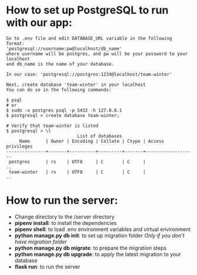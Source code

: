 # How to set up PostgreSQL to run with our app:
```
Go to .env file and edit DATABASE_URL variable in the following format:
'postgresql://username:pw@localhost/db_name'
where username will be postgres, and pw will be your password to your localhost
and db_name is the name of your database.

In our case: 'postgresql://postgres:1234@localhost/team-winter'

Next, create database 'team-winter' in your localhost 
You can do so in the following commands:

$ psql
# or  
$ sudo -u postgres psql -p 5432 -h 127.0.0.1
$ postgresql > create database team-winter;

# Verify that team-winter is listed
$ postgresql > \l
                           List of databases
     Name      | Owner | Encoding | Collate | Ctype | Access privileges
---------------+-------+----------+---------+-------+-------------------
 postgres      | rs    | UTF8     | C       | C     |
..
 team-winter   | rs    | UTF8     | C       | C     |
..
```

# How to run the server:

- Change directory to the /server directory
- **pipenv install**: to install the dependencies
- **pipenv shell**: to load .env environment variables and virtual environment 
- **python manage.py db init**: to set up migration folder *Only if you don't have migration folder* 
- **python manage.py db migrate**: to prepare the migration steps
- **python manage.py db upgrade**: to apply the latest migration to your database
- **flask run**: to run the server